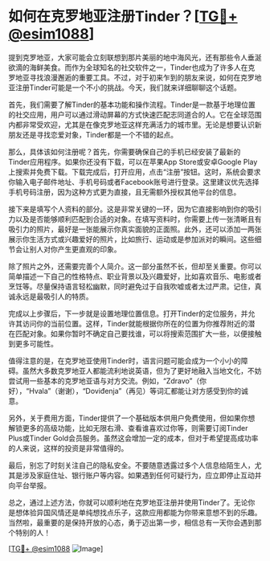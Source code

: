 # 如何在克罗地亚注册Tinder？[[TG💪+ @esim1088](https://t.me/s/esim1088)]

提到克罗地亚，大家可能会立刻联想到那片美丽的地中海风光，还有那些令人垂涎欲滴的海鲜美食。而作为全球知名的社交软件之一，Tinder也成为了许多人在克罗地亚寻找浪漫邂逅的重要工具。不过，对于初来乍到的朋友来说，如何在克罗地亚注册Tinder可能是一个不小的挑战。今天，我们就来详细聊聊这个话题。

首先，我们需要了解Tinder的基本功能和操作流程。Tinder是一款基于地理位置的社交应用，用户可以通过滑动屏幕的方式快速匹配志同道合的人。它在全球范围内都非常受欢迎，尤其是在像克罗地亚这样充满活力的城市里。无论是想要认识新朋友还是寻找恋爱对象，Tinder都是一个不错的起点。

那么，具体该如何注册呢？首先，你需要确保自己的手机已经安装了最新的Tinder应用程序。如果你还没有下载，可以在苹果App Store或安卓Google Play上搜索并免费下载。下载完成后，打开应用，点击“注册”按钮。这时，系统会要求你输入电子邮件地址、手机号码或者Facebook账号进行登录。这里建议优先选择手机号码注册，因为这种方式更为直接，且无需额外授权其他平台的信息。

接下来是填写个人资料的部分。这是非常关键的一环，因为它直接影响到你的吸引力以及是否能够顺利匹配到合适的对象。在填写资料时，你需要上传一张清晰且有吸引力的照片，最好是一张能展示你真实面貌的正面照。此外，还可以添加一两张展示你生活方式或兴趣爱好的照片，比如旅行、运动或是参加派对的瞬间。这些细节会让别人对你产生更直观的印象。

除了照片之外，还需要完善个人简介。这一部分虽然不长，但却至关重要。你可以简单描述一下自己的性格特点、职业背景以及兴趣爱好，比如喜欢音乐、电影或者烹饪等。尽量保持语言轻松幽默，同时避免过于自我吹嘘或者太过严肃。记住，真诚永远是最吸引人的特质。

完成以上步骤后，下一步就是设置地理位置信息。打开Tinder的定位服务，并允许其访问你的当前位置。这样，Tinder就能根据你所在的位置为你推荐附近的潜在匹配对象。如果你暂时不确定自己要找谁，可以将搜索范围扩大一些，以便接触到更多可能性。

值得注意的是，在克罗地亚使用Tinder时，语言问题可能会成为一个小小的障碍。虽然大多数克罗地亚人都能流利地说英语，但为了更好地融入当地文化，不妨尝试用一些基本的克罗地亚语与对方交流。例如，“Zdravo”（你好），“Hvala”（谢谢），“Doviđenja”（再见）等词汇都能让对方感受到你的诚意。

另外，关于费用方面，Tinder提供了一个基础版本供用户免费使用，但如果你想解锁更多的高级功能，比如无限右滑、查看谁喜欢过你等，则需要订阅Tinder Plus或Tinder Gold会员服务。虽然这会增加一定的成本，但对于希望提高成功率的人来说，这样的投资是非常值得的。

最后，别忘了时刻关注自己的隐私安全。不要随意透露过多个人信息给陌生人，尤其是涉及家庭住址、银行账户等内容。如果遇到任何可疑行为，应立即停止互动并向平台举报。

总之，通过上述方法，你就可以顺利地在克罗地亚注册并使用Tinder了。无论你是想体验异国风情还是单纯想找点乐子，这款应用都能为你带来意想不到的乐趣。当然啦，最重要的是保持开放的心态，勇于迈出第一步，相信总有一天你会遇到那个特别的人！

[[TG💪+ @esim1088](https://t.me/s/esim1088) ![Image](https://i.postimg.cc/4NQfJmqS/Snipaste-2025-05-13-00-14-12.png)]